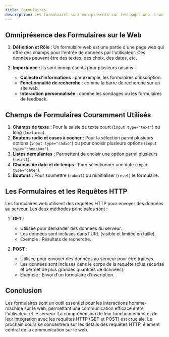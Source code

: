 ```yaml
---
title: Formulaires
description: Les formulaires sont omniprésents sur les pages web. Leur bonne compréhension ainsi que leur utilisation sont nécessaires pour aborder les interactions homme-machine sur les sites web. Les formulaires web permettent aux utilisateurs d'envoyer des données à un serveur web, facilitant ainsi une interaction bidirectionnelle.
---
```


## Omniprésence des Formulaires sur le Web

1.  **Définition et Rôle** : Un formulaire web est une partie d'une page web qui offre des champs pour l'entrée de données par l'utilisateur. Ces données peuvent être des textes, des choix, des dates, etc.
2.  **Importance** : Ils sont omniprésents pour plusieurs raisons :

    - **Collecte d'informations** : par exemple, les formulaires d'inscription.
    - **Fonctionnalité de recherche** : comme la barre de recherche sur un site web.
    - **Interaction personnalisée** : comme les sondages ou les formulaires de feedback.

## Champs de Formulaires Couramment Utilisés

1.  **Champs de texte** : Pour la saisie de texte court (`input type="text"`) ou long (`textarea`).
2.  **Boutons radio et cases à cocher** : Pour la sélection parmi plusieurs options (`input type="radio"`) ou pour choisir plusieurs options (`input type="checkbox"`).
3.  **Listes déroulantes** : Permettent de choisir une option parmi plusieurs (`select`).
4.  **Champs de date et de temps** : Pour sélectionner une date (`input type="date"`).
5.  **Boutons** : Pour soumettre (`submit`) ou réinitialiser (`reset`) le formulaire.

## Les Formulaires et les Requêtes HTTP

Les formulaires web utilisent des requêtes HTTP pour envoyer des données au serveur. Les deux méthodes principales sont :

1.  **GET** :

    - Utilisée pour demander des données du serveur.
    - Les données sont incluses dans l'URL (visible et limitée en taille).
    - Exemple : Résultats de recherche.

2.  **POST** :

    - Utilisée pour envoyer des données au serveur pour être traitées.
    - Les données sont incluses dans le corps de la requête (plus sécurisé et permet de plus grandes quantités de données).
    - Exemple : Envoi d'un formulaire d'inscription.

## Conclusion

Les formulaires sont un outil essentiel pour les interactions homme-machine sur le web, permettant une communication efficace entre l'utilisateur et le serveur. La compréhension de leur fonctionnement et de leur intégration avec les requêtes HTTP (GET et POST) est cruciale. Le prochain cours se concentrera sur les détails des requêtes HTTP, élément central de la communication sur le web.
